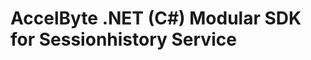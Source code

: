 [//]: # (This code is generated by tool. DO NOT EDIT.)

# AccelByte .NET (C#) Modular SDK for Sessionhistory Service